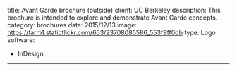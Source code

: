 title: Avant Garde brochure (outside)
client: UC Berkeley
description: This brochure is intended to explore and demonstrate Avant Garde concepts.
category: brochures
date: 2015/12/13
image: https://farm1.staticflickr.com/653/23708085586_553f9ff0db
type: Logo
software:
- InDesign
---